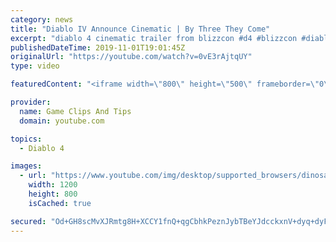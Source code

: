 ```yaml
---
category: news
title: "Diablo IV Announce Cinematic | By Three They Come"
excerpt: "diablo 4 cinematic trailer from blizzcon #d4 #blizzcon #diablo."
publishedDateTime: 2019-11-01T19:01:45Z
originalUrl: "https://youtube.com/watch?v=0vE3rAjtqUY"
type: video

featuredContent: "<iframe width=\"800\" height=\"500\" frameborder=\"0\" src=\"https://www.youtube.com/embed/0vE3rAjtqUY\" allow=\"accelerometer; autoplay; encrypted-media; gyroscope; picture-in-picture\" allowfullscreen></iframe>"

provider:
  name: Game Clips And Tips
  domain: youtube.com

topics:
  - Diablo 4

images:
  - url: "https://www.youtube.com/img/desktop/supported_browsers/dinosaur.png"
    width: 1200
    height: 800
    isCached: true

secured: "Od+GH8scMvXJRmtg8H+XCCY1fnQ+qgCbhkPeznJybTBeYJdcckxnV+dyq+dyFS3HfuExB22mkQQd2DJJ3+40M4OTpP2j628b8mc7BEVBZYUNc6aHR0saNM9bNUW0/l3DOr/+9mj+9DS4BzwbP+PkoaGxAB9bJCAOX9kDre1UXUbtDGuURuJFLqzkfwHfqHgbB/RcYoHqJ1V6XepmOunEGmdqQni/LOMfsL1T4DKGQVC0yUU21eCCrE2RXzCCc4z85fNVHyAYNVXzYkndyxutjEb9zZXZGraBe2VBRAoAHAU+Fvw/ZdnID9U26cKKniNGq7SvLJmNBPL+M1P0JEdVvOQls76ycU8wGnd6mnx8RA+Lq99RbYUcSLKVQb21BjcZvJIaKUxYLxSHLwXN5vdGGQ==;NV44byodcG7CupMHaEXVFA=="
---
```


